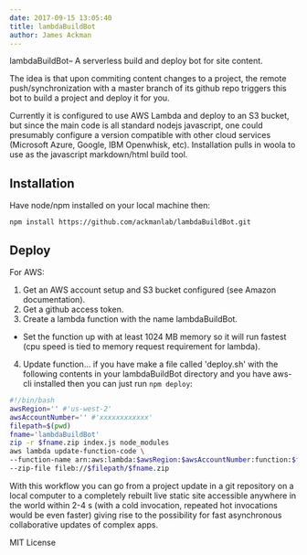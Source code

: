 ```yaml
---
date: 2017-09-15 13:05:40  
title: lambdaBuildBot
author: James Ackman  
---
```


lambdaBuildBot– A serverless build and deploy bot for site content.

The idea is that upon commiting content changes to a project, the remote push/synchronization with a master branch of its github repo triggers this bot to build a project and deploy it for you. 

Currently it is configured to use AWS Lambda and deploy to an S3 bucket, but since the main code is all standard nodejs javascript, one could presumably configure a version compatible with other cloud services (Microsoft Azure, Google, IBM Openwhisk, etc). Installation pulls in woola to use as the javascript markdown/html build tool. 


## Installation

Have node/npm installed on your local machine then:  

    npm install https://github.com/ackmanlab/lambdaBuildBot.git


## Deploy

For AWS:

1. Get an AWS account setup and S3 bucket configured (see Amazon documentation).
2. Get a github access token.
3. Create a lambda function with the name lambdaBuildBot. 
  * Set the function up with at least 1024 MB memory so it will run fastest (cpu speed is tied to memory request requirement for lambda).
4. Update function... if you have make a file called 'deploy.sh' with the following contents in your lambdaBuildBot directory and you have aws-cli installed then you can just run `npm deploy`:  


```bash
#!/bin/bash
awsRegion='' #'us-west-2'
awsAccountNumber='' #'xxxxxxxxxxxx'
filepath=$(pwd)
fname='lambdaBuildBot'
zip -r $fname.zip index.js node_modules
aws lambda update-function-code \
--function-name arn:aws:lambda:$awsRegion:$awsAccountNumber:function:$fname \
--zip-file fileb://$filepath/$fname.zip

```

With this workflow you can go from a project update in a git repository on a local computer to a completely rebuilt live static site accessible anywhere in the world within 2-4 s (with a cold invocation, repeated hot invocations would be even faster) giving rise to the possibility for fast asynchronous collaborative updates of complex apps.


MIT License